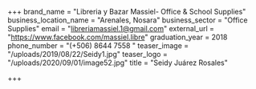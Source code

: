 +++
brand_name = "Libreria y Bazar Massiel- Office & School Supplies"
business_location_name = "Arenales, Nosara"
business_sector = "Office Supplies"
email = "libreriamassiel.1@gmail.com"
external_url = "https://www.facebook.com/massiel.libre"
graduation_year = 2018
phone_number = "(+506) 8644 7558 "
teaser_image = "/uploads/2019/08/22/Seidy1.jpg"
teaser_logo = "/uploads/2020/09/01/image52.jpg"
title = "Seidy Juárez Rosales"

+++
